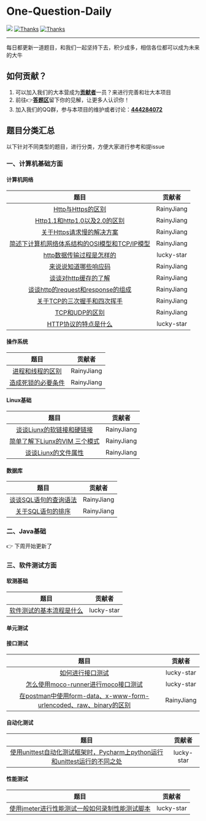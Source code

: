 # One-Question-Daily

  <a href="#交流"><img src="https://img.shields.io/badge/QQ%E4%BA%A4%E6%B5%81-3434481891-yellow"></a>
  <a href="https://www.wanandroid.com"><img src="https://img.shields.io/badge/Thanks-%E6%8E%98%E9%87%91-orange" alt="Thanks"></a>
  <a href="https://www.wanandroid.com"><img src="https://img.shields.io/badge/Thanks-wanandroid-%23095B87.svg" alt="Thanks"></a>
 

----

每日都更新一道题目，和我们一起坚持下去，积少成多，相信各位都可以成为未来的大牛


## 如何贡献？

1. 可以加入我们的大本营成为[**贡献者**](https://github.com/RainyJiang22/One-Question-Daily/graphs/contributors)一员？来进行完善和壮大本项目
2. 前往👉[**答题区**](https://github.com/RainyJiang22/One-Question-Daily/issues)留下你的见解，让更多人认识你！
3. 加入我们的QQ群，参与本项目的维护或者讨论：[**444284072**](https://jq.qq.com/?_wv=1027&k=3wcl5ebT)


## 题目分类汇总
以下针对不同类型的题目，进行分类，方便大家进行参考和提issue

### 一、计算机基础方面

#### 计算机网络

|题目|贡献者|
|:---:|:---:|
|[Http与Https的区别](https://github.com/RainyJiang22/One-Question-Daily/issues/1)|RainyJiang|
|[Http1.1和http1.0以及2.0的区别](https://github.com/RainyJiang22/One-Question-Daily/issues/3)|RainyJiang|
|[关于Https请求慢的解决方案](https://github.com/RainyJiang22/One-Question-Daily/issues/5)|RainyJiang|
|[简述下计算机网络体系结构的OSI模型和TCP/IP模型](https://github.com/RainyJiang22/One-Question-Daily/issues/7)|RainyJiang|
|[http数据传输过程是怎样的](https://github.com/RainyJiang22/One-Question-Daily/issues/9)|lucky-star|
|[来说说知道哪些响应码](https://github.com/RainyJiang22/One-Question-Daily/issues/8)|RainyJiang|
|[谈谈对http缓存的了解](https://github.com/RainyJiang22/One-Question-Daily/issues/10)|RainyJiang|
|[谈谈http的request和response的组成](https://github.com/RainyJiang22/One-Question-Daily/issues/12)|RainyJiang|
|[关于TCP的三次握手和四次挥手](https://github.com/RainyJiang22/One-Question-Daily/issues/13)|RainyJiang|
|[TCP和UDP的区别](https://github.com/RainyJiang22/One-Question-Daily/issues/14)|RainyJiang|
|[HTTP协议的特点是什么](https://github.com/RainyJiang22/One-Question-Daily/issues/15)|lucky-star|

#### 操作系统
|题目|贡献者|
|:---:|:---:|
|[进程和线程的区别](https://github.com/RainyJiang22/One-Question-Daily/issues/16)|RainyJiang|
|[造成死锁的必要条件](https://github.com/RainyJiang22/One-Question-Daily/issues/19)|RainyJiang|

#### Linux基础
|题目|贡献者|
|:---:|:---:|
|[谈谈Liunx的软链接和硬链接](https://github.com/RainyJiang22/One-Question-Daily/issues/18)|RainyJiang|
|[简单了解下Liunx的VIM 三个模式](https://github.com/RainyJiang22/One-Question-Daily/issues/20)|RainyJiang|
|[谈谈Liunx的文件属性](https://github.com/RainyJiang22/One-Question-Daily/issues/21)|RainyJiang|

#### 数据库
|题目|贡献者|
|:---:|:---:|
|[谈谈SQL语句的查询语法](https://github.com/RainyJiang22/One-Question-Daily/issues/23)|RainyJiang|
|[关于SQL语句的排序](https://github.com/RainyJiang22/One-Question-Daily/issues/24)|RainyJiang|

### 二、Java基础
👉 下周开始更新了

### 三、软件测试方面

#### 软测基础
|题目|贡献者|
|:---:|:---:|
|[软件测试的基本流程是什么](https://github.com/RainyJiang22/One-Question-Daily/issues/4)|lucky-star|


#### 单元测试

#### 接口测试
|题目|贡献者|
|:---:|:---:|
|[如何进行接口测试](https://github.com/RainyJiang22/One-Question-Daily/issues/2)|lucky-star|
|[怎么使用moco-runner进行moco接口测试](https://github.com/RainyJiang22/One-Question-Daily/issues/11)|lucky-star|
|[在postman中使用form-data、x-www-form-urlencoded、raw、binary的区别](https://github.com/RainyJiang22/One-Question-Daily/issues/22)|RainyJiang|


#### 自动化测试
|题目|贡献者|
|:---:|:---:|
|[使用unittest自动化测试框架时，Pycharm上python运行和unittest运行的不同之处](https://github.com/RainyJiang22/One-Question-Daily/issues/17)|lucky-star|

#### 性能测试
|题目|贡献者|
|:---:|:---:|
|[使用jmeter进行性能测试一般如何录制性能测试脚本](https://github.com/RainyJiang22/One-Question-Daily/issues/6)|lucky-star|

